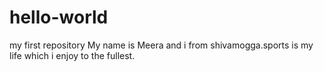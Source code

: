 # hello-world
my first repository
My name is Meera and i from shivamogga.sports is my life which i enjoy to the fullest. 
